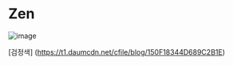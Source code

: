 # Zen

![image](https://user-images.githubusercontent.com/93583698/139829063-26b5f775-6fb6-4ce0-93d9-fd74e3a948a5.png)

[검정색] (https://t1.daumcdn.net/cfile/blog/150F18344D689C2B1E)
